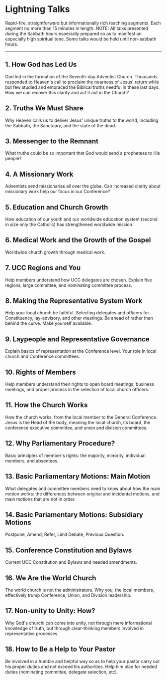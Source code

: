 # **Lightning Talks**
Rapid-fire, straightforward but informationally rich teaching segments. Each segment no more than 15 minutes in length. NOTE: All talks presented during the Sabbath hours especially prepared so as to manifest an especially high spiritual tone. Some talks would be held until non-sabbath hours.

---

## 1. How God has Led Us

God led in the formation of the Seventh-day Adventist Church. Thousands responded to Heaven's call to proclaim the nearness of Jesus' return while but few studied and embraced the Biblical truths needful in these last days. How we can recover this clarity and act it out in the Church?

## 2. Truths We Must Share

Why Heaven calls us to deliver Jesus' unique truths to the world, including the Sabbath, the Sanctuary, and the state of the dead.

## 3. Messenger to the Remnant

What truths could be so important that God would send a prophetess to His people?

## 4. A Missionary Work

Adventists send missionaries all over the globe. Can increased clarity about missionary work help our focus in our Conference?

## 5. Education and Church Growth

How education of our youth and our worldwide education system (second in size only the Catholic) has strengthened worldwide mission.

## 6. Medical Work and the Growth of the Gospel

Worldwide church growth through medical work.

## 7. UCC Regions and You

Help members understand how UCC delegates are chosen. Explain five regions, large committee, and nominating committee process.

## 8. Making the Representative System Work

Help your local church be faithful. Selecting delegates and officers for Constituency, lay-advisory, and other meetings. Be ahead of rather than behind the curve. Make yourself available.

## 9. Laypeople and Representative Governance

Explain basics of representation at the Conference level. Your role in local church and Conference committees.

## 10. Rights of Members

Help members understand their rights to open board meetings, business meetings, and proper process in the selection of local church officers.

## 11. How the Church Works

How the church works, from the local member to the General Conference. Jesus is the Head of the body, meaning the local church, its board, the conference executive committee, and union and division committees.

## 12. Why Parliamentary Procedure?

Basic principles of member's rights: the majority, minority, individual members, and absentees.

## 13. Basic Parliamentary Motions: Main Motion

What delegates and committee members need to know about how the main motion works: the differences between original and incidental motions, and main motions that are not in order.

## 14. Basic Pariamentary Motions: Subsidiary Motions

Postpone, Amend, Refer, Limit Debate, Previous Question.

## 15. Conference Constitution and Bylaws

Current UCC Constitution and Bylaws and needed amendments.

## 16. We Are the World Church

The world church is not the administrators. Why you, the local members, effectively trump Conference, Union, and Division leadership.

## 17. Non-unity to Unity: How?

Why God's churchi can come into unity, not through mere informational knowledge of truth, but through clear-thinking members involved in representative processes.

## 18. How to Be a Help to Your Pastor

Be involved in a humble and helpful way so as to help your pastor carry out his proper duties and not exceed his authorities. Help him plan for needed duties (nominating committee, delegate selection, etc).

